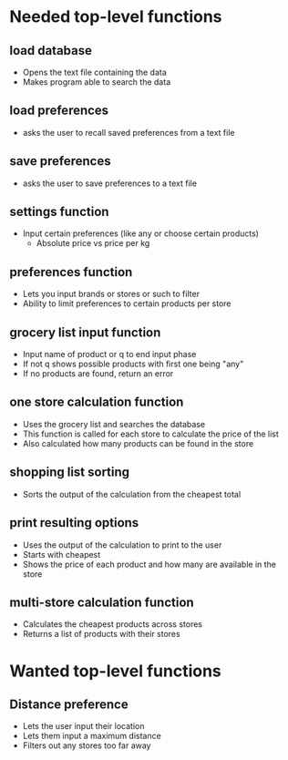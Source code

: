 # Needed top-level functions

## load database

* Opens the text file containing the data
* Makes program able to search the data

## load preferences

* asks the user to recall saved preferences from a text file

## save preferences

* asks the user to save preferences to a text file

## settings function

* Input certain preferences (like any or choose certain products)
  * Absolute price vs price per kg

## preferences function

* Lets you input brands or stores or such to filter 
* Ability to limit preferences to certain products per store

## grocery list input function
    
* Input name of product or q to end input phase
* If not q shows possible products with first one being "any"
* If no products are found, return an error

## one store calculation function

* Uses the grocery list and searches the database
* This function is called for each store to calculate the price of the list
* Also calculated how many products can be found in the store

## shopping list sorting

* Sorts the output of the calculation from the cheapest total 

## print resulting options

* Uses the output of the calculation to print to the user
* Starts with cheapest
* Shows the price of each product and how many are available in the store

## multi-store calculation function

* Calculates the cheapest products across stores
* Returns a list of products with their stores


# Wanted top-level functions

## Distance preference

* Lets the user input their location
* Lets them input a maximum distance
* Filters out any stores too far away